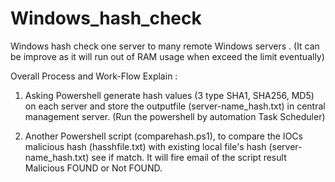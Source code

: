 # Windows_hash_check
Windows hash check one server to many remote Windows servers . (It can be improve as it will run out of RAM usage when exceed the limit eventually)


Overall Process and Work-Flow Explain :

1. Asking Powershell generate hash values (3 type SHA1, SHA256, MD5) on each server and store the outputfile (server-name_hash.txt) in central management server. (Run the powershell by automation Task Scheduler)

2. Another Powershell script (comparehash.ps1), to compare the IOCs malicious hash (hasshfile.txt) with existing local file's hash (server-name_hash.txt) see if match.
It will fire email of the script result Malicious FOUND or Not FOUND.

